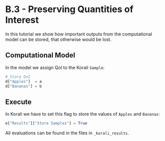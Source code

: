 # B.3 - Preserving Quantities of Interest

In this tutorial we show how important outputs from the computational model can be stored,
that otherwise would be lost.

## Computational Model

In the model we assign QoI to the Korali `Sample`:

```python
# Store QoI
d["Apples"]  = a
d["Bananas"] = b
```


## Execute

In Korali we have to set this flag to store the values of `Apples` and `Bananas`:

```python
e["Results"]["Store Samples"] = True
```

All evaluations can be found in the files in `_korali_results`.


 
 
